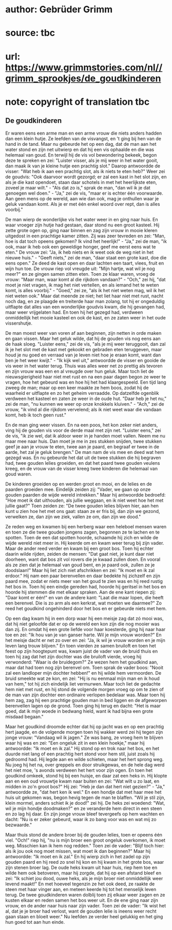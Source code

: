# author: Gebrüder Grimm
# source: tbc
# url: https://www.grimmstories.com/nl//grimm_sprookjes/de_goudkinderen
# note: copyright of translation tbc

## De goudkinderen 

Er waren eens een arme man en een arme vrouw die niets anders hadden dan
een klein hutje. Ze leefden van de visvangst, en 't ging bij hen van de
hand in de tand. Maar nu gebeurde het op een dag, dat de man aan het
water stond en zijn net uitwierp en dat hij een vis ophaalde en die was
helemaal van goud. En terwijl hij de vis vol bewondering bekeek, begon
deze te spreken en zei: "Luister visser, als je mij weer in het water
gooit, dan maak ik van je kleine hutje een prachtig slot." Daarop
antwoordde de visser: "Wat heb ik aan een prachtig slot, als ik niets
te eten heb?" Weer zei de goudvis: "Ook daarvoor wordt gezorgd; er zal
een kast in het slot zijn, en als je die kast opendoet, staan daar
schotels in met het heerlijkste eten, zoveel je maar wilt." - "Als dat
zo is," sprak de man, "dan wil ik je dat genoegen wel doen." -
"Ja," zei de vis, "maar er is echter één voorwaarde. Aan geen mens op
de wereld, aan wie dan ook, mag je onthullen waar je geluk vandaan komt.
Als je er met één enkel woord over rept, dan is alles voorbij."

De man wierp de wonderlijke vis het water weer in en ging naar huis. En
waar vroeger zijn hutje had gestaan, daar stond nu een groot kasteel.
Hij zette grote ogen op, ging naar binnen en zag zijn vrouw in mooie
kleren uitgedost in een prachtige kamer zitten. Zij was zeer tevreden en
zei: "Man, hoe is dat toch opeens gekomen? Ik vind het heerlijk!" -
"Ja," zei de man, "ik ook, maar ik heb ook een geweldige honger, geef
me eerst eens wat te eten." De vrouw zei: "Ja, ik heb niets en ik weet
ook de weg niet in het nieuwe huis." - "Geeft niets," zei de man,
"daar staat een grote kast, doe die eens open." Ze deed de kast open
en daar lachten een taart, vlees, fruit en wijn hun toe. De vrouw riep
vol vreugde uit: "Mijn hartje, wat wil je nog meer?" en ze gingen
samen zitten eten. Toen ze klaar waren, vroeg de vrouw: "Maar man, waar
komt al die rijkdom vandaan?" - "Och," zei hij, "dat moet je niet
vragen, ik mag het niet vertellen, en als iemand het te weten komt, is
alles voorbij." - "Goed," zei ze, "als ik het niet weten mag, wil ik
het niet weten ook." Maar dat meende ze niet; het liet haar niet met
rust, nacht noch dag, en ze plaagde en treiterde haar man zolang, tot
hij er ongeduldig uitflapte dat alles van een wonderlijke goudvis kwam,
die hij gevangen had, maar weer vrijgelaten had. En toen hij het gezegd
had, verdween onmiddellijk het mooie kasteel en ook de kast, en ze zaten
weer in het oude vissershutje.

De man moest weer van voren af aan beginnen, zijn netten in orde maken
en gaan vissen. Maar het geluk wilde, dat hij de gouden vis nog eens aan
de haak sloeg. "Luister eens," zei de vis, "als je mij weer
teruggooit, dan zal ik je het slot met de kast met gekookt en gebraden
eten teruggeven, maar houd je nu goed en verraad van je leven niet hoe
je eraan komt, want dan ben je het weer kwijt." - "Ik kijk wel uit,"
antwoordde de visser en gooide de vis weer in het water terug. Thuis was
alles weer net zo prettig als tevoren en zijn vrouw was een en al
vreugde over hun geluk. Maar toch liet de nieuwsgierigheid haar niet met
rust en na een paar dagen begon ze weer te vragen, hoe het gebeurd was
en hoe hij het had klaargespeeld. Een tijd lang zweeg de man; maar op
een keer maakte ze hem boos, zodat hij de waarheid er uitflapte en zo
het geheim verraadde. Op datzelfde ogenblik verdween het kasteel en
zaten ze weer in de oude hut. "Daar heb je het nu," zei de man, "nu
kunnen we weer op onze knokkels kluiven." - "Ach," zei de vrouw, "ik
vind al die rijkdom vervelend; als ik niet weet waar die vandaan komt,
heb ik toch geen rust."

En de man ging weer vissen. En na een poos, het kon zeker niet anders,
ving hij de gouden vis voor de derde maal met zijn net. "Luister
eens," zei de vis, "ik zie wel, dat ik aldoor weer in je handen moet
vallen. Neem me nu maar mee naar huis. Dan moet je me in zes stukken
snijden, twee stukken geef je aan je vrouw te eten, twee aan je paard,
en begraaf er twee in de aarde, het zal je geluk brengen." De man nam
de vis mee en deed wat hem gezegd was. En nu gebeurde het dat uit de
twee stukken die hij begraven had, twee gouden lelies groeiden, en dat
het paard twee gouden veulens kreeg, en de vrouw van de visser kreeg
twee kinderen die helemaal van goud waren.

De kinderen groeiden op en werden groot en mooi, en de lelies en de
paarden groeiden mee. Eindelijk zeiden zij: "Vader, we gaan op onze
gouden paarden de wijde wereld intrekken." Maar hij antwoordde
bedroefd: "Hoe moet ik dat uithouden, als jullie weggaan, en ik niet
weet hoe het met jullie gaat?" Toen zeiden ze: "De twee gouden lelies
blijven hier, aan hen kunt u zien hoe het met ons gaat: staan ze er fris
bij, dan zijn we gezond, verwelken ze, dan zijn we ziek, vallen ze om,
dan zijn we dood."

Ze reden weg en kwamen bij een herberg waar een heleboel mensen waren en
toen ze die twee gouden jongens zagen, begonnen ze te lachen en te
spotten. Toen de een dat spotten hoorde, schaamde hij zich en wilde de
wijde wereld niet meer in. Hij keerde om en kwam weer terug bij zijn
vader. Maar de ander reed verder en kwam bij een groot bos. Toen hij
echter daarin wilde rijden, zeiden de mensen: "Dat gaat niet, je kunt
daar niet doorheen, want dat bos zit vol rovers die je kwaad zullen
doen. En vooral als ze zien dat je helemaal van goud bent, en je paard
ook, zullen ze je doodslaan!" Maar hij liet zich niet afschrikken en
zei: "Ik moet en ik zal erdoor." Hij nam een paar berenvellen en daar
bedekte hij zichzelf en zijn paard mee, zodat er niets meer van het goud
te zien was en hij reed rustig het bos in. Toen hij een eindje gereden
had, hoorde hij geritsel in het bos en hoorde hij stemmen die met elkaar
spraken. Aan de ene kant riepen zij: "Daar komt er één!" en van de
andere kant: "Laat die maar lopen, die heeft een berenvel. Die is zo
arm als een kerkrat, wat moeten we daarmee?" Zo reed het goudkind
ongehinderd door het bos en er gebeurde niets met hem.

Op een dag kwam hij in een dorp waar hij een meisje zag dat zó mooi was,
dat hij niet geloofde dat er op de wereld een kon zijn die nog mooier
was dan zij. En omdat hij een grote liefde voor haar koesterde, ging hij
naar haar toe en zei: "Ik hou van je van ganser harte. Wil je mijn
vrouw worden?" En het meisje dacht er net zo over en zei: "Ja, ik wil
je vrouw worden en je mijn leven lang trouw blijven." En toen vierden
ze samen bruiloft en toen het feest op zijn hoogtepunt was, kwam juist
de vader van de bruid thuis en toen hij zag dat het zijn dochter was die
bruiloft vierde, vroeg hij verwonderd: "Waar is de bruidegom?" Ze
wezen hem het goudkind aan, maar dat had toen nog zijn berenvel om. Toen
sprak de vader boos: "Nooit zal een landloper mijn dochter hebben!" en
hij wilde hem vermoorden. De bruid smeekte wat ze kon, en zei: "Hij is
nu eenmaal mijn man en ik houd van hem," tot hij zich eindelijk liet
vermurwen. Maar toch liet de gedachte hem niet met rust, en hij stond de
volgende morgen vroeg op om te zien of de man van zijn dochter een
ordinaire verlopen bedelaar was. Maar toen hij hem zag, zag hij een
prachtige gouden man in bed liggen en de afgeworpen berenvellen lagen op
de grond. Toen ging hij terug en dacht: "Het is maar goed, dat ik mijn
woede in bedwang hield, want ik had bijna een grote misdaad begaan."

Maar het goudkind droomde echter dat hij op jacht was en op een prachtig
hert jaagde, en de volgende morgen toen hij wakker werd zei hij tegen
zijn jonge vrouw: "Vandaag wil ik jagen." Ze was bang, ze vroeg hem te
blijven waar hij was en zei: "Een ongeluk zit in een klein hoekje,"
maar hij antwoordde: "Ik moet en ik zal." Hij stond op en trok naar
het bos, en het duurde niet lang of een prachtig hert stond voor hem
stil, juist zoals hij gedroomd had. Hij legde aan en wilde schieten,
maar het hert sprong weg. Nu joeg hij het na, over greppels en door
struikgewas, en de hele dag werd het niet moe, 's avonds verdween het
hert voor zijn ogen. En toen het goudkind omkeek, stond hij bij een
huisje, en daar zat een heks in. Hij klopte aan en een oud vrouwtje kwam
naar buiten en zei: "Wat wilt u zo laat, en midden in zo'n groot
bos?" Hij zei: "Heb je dan dat hert niet gezien?" - "Ja,"
antwoordde ze, "dat hert ken ik wel." En een hondje dat met haar mee
het huis uit gekomen was, begon hevig tegen de man te blaffen. "Wil je
stil zijn, klein mormel, anders schiet ik je dood!" zei hij. De heks
zei woedend: "Wat, wil je mijn hondje doodmaken?" en ze veranderde hem
direct in een steen en zo lag hij daar. En zijn jonge vrouw bleef
tevergeefs op hem wachten en dacht: "Nu is er zeker gebeurd, waar ik zo
bang voor was en wat mij zo bezwaarde."

Maar thuis stond de andere broer bij de gouden lelies, toen er opeens
één viel. "Och!" riep hij, "nu is mijn broer een groot ongeluk
overkomen, ik moet weg. Misschien kan ik hem nog redden." Toen zei de
vader: "Blijf toch hier: als ik jou ook nog moet missen, wat moet ik
dan beginnen?" Maar hij antwoordde: "Ik moet en ik zal." En hij wierp
zich in het zadel op zijn gouden paard en hij reed zo snel hij kon en
hij kwam in het grote bos, waar zijn stenen broer lag. De oude heks kwam
uit haar huis, riep hem toe en wilde hem ook betoveren, maar hij zorgde,
dat hij op een afstand bleef en zei: "Ik schiet jou dood, ouwe heks,
als je mijn broer niet onmiddellijk weer levend maakt!" En met hoeveel
tegenzin ze het ook deed, ze raakte de steen met haar vinger aan, en
meteen keerde hij tot het menselijk leven terug. De twee goudkinderen
waren dolblij toen zij elkaar weer zagen en ze kusten elkaar en reden
samen het bos weer uit. En de ene ging naar zijn vrouw, en de ander naar
huis naar zijn vader. Toen zei de vader: "Ik wist het al, dat je je
broer had verlost, want de gouden lelie is ineens weer recht gaan staan
en bloeit weer." Nu leefden ze verder heel gelukkig en het ging hun
goed tot aan hun einde.

